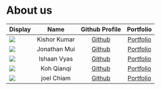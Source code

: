 # About us

Display | Name | Github Profile | Portfolio 
--------|:----:|:--------------:|:---------:
![](https://static.wikia.nocookie.net/naruto/images/b/bb/Itachi.png/revision/latest/scale-to-width-down/1000?cb=20160125182202) | Kishor Kumar | [Github](https://github.com/) | [Portfolio](docs/team/johndoe.md)
![](https://static.wikia.nocookie.net/naruto/images/4/4a/Obito_Uchiha.png/revision/latest?cb=20160312115221) | Jonathan Mui | [Github](https://github.com/jonathanmui4) | [Portfolio](docs/team/johndoe.md)
![](https://via.placeholder.com/100.png?text=Photo) | Ishaan Vyas | [Github](https://github.com/) | [Portfolio](docs/team/johndoe.md)
![](https://via.placeholder.com/100.png?text=Photo) | Koh Qianqi | [Github](https://github.com/) | [Portfolio](docs/team/johndoe.md)
![](https://via.placeholder.com/100.png?text=Photo) | joel Chiam | [Github](https://github.com/) | [Portfolio](docs/team/johndoe.md)
